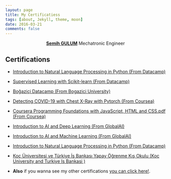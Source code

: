 ```yaml
---
layout: page
title: My Certificatiess
tags: [about, Jekyll, theme, moon]
date: 2016-03-21
comments: false
---
```

    
<center><a href="http://semihstp.github.io/about"><b>Semih GULUM</b></a> Mechatronic Engineer </center>

## Certifications
* <p><a href="https://drive.google.com/file/d/1lCo7B9WrfNgFN5CEKLXLU64cArpouNNt/view?usp=sharing" target="_blank">Introduction to Natural Language Processing in Python (From Datacamp)</a></p>

* <p><a href="https://drive.google.com/file/d/1piyWzLCh4ee0hUUTO8rbPVfiPy9J7deS/view?usp=sharing" target="_blank">Supervised Learning with Scikit-learn (From Datacamp)</a></p>

* <p><a href="https://drive.google.com/file/d/1xBa-kxXdkNNNJytHxCBqWmg_LxTLlNTW/view?usp=sharing" target="_blank">Boğaziçi Datacamp (From Bogazici University)</a></p>

* <p><a href="https://drive.google.com/file/d/1mRL-nJguMdViaAZrLXrvySZ0Q2G4DN97/view?usp=sharing" target="_blank">Detecting COVID-19 with Chest X-Ray with Pytorch (From Coursea)</a></p>

* <p><a href="https://drive.google.com/file/d/1-KCjiSCGFkPNz7sVdTqZtJOZGl2C0L0P/view?usp=sharing" target="_blank">Coursera Programming Foundations with JavaScript, HTML and CSS.pdf (From Coursea)</a></p>

* <p><a href="https://drive.google.com/file/d/15YpBM02M6kme4ph5H_pgXTPsjS9NU2WC/view?usp=sharing" target="_blank">Introduction to AI and Deep Learning (From GlobalAI)</a></p>

* <p><a href="https://github.com/semihstp/semihstp.github.io/files/6475191/GlobalAI_Introduction_to_machine_Learning.pdf" target="_blank">Introduction to AI and Machine Learning (From GlobalAI)</a></p>

* <p><a href="https://drive.google.com/file/d/1s2AfG9giIn2z3KcPveLxaz0g5XhiktaY/view?usp=sharing" target="_blank">Introduction to Natural Language Processing in Python (From Datacamp)</a></p>

* <p><a href="https://drive.google.com/file/d/1yXV9U_wKNqQfhNos97W9t-zE8TZspn0A/view?usp=sharing" target="_blank">Koç Üniversitesi ve Türkiye İş Bankası Yapay Öğrenme Kış Okulu (Koc University and Turkiye Is Bankasi )</a></p>

* <p> <b>Also</b> if you wanna see my other certifications <a href="https://drive.google.com/drive/folders/1V2B3-Go6OB6kiNUDAfZjmy7AuRZG1r8p?usp=sharing" target="_blank">you can click here!</a>.</p>
